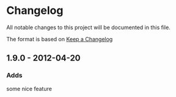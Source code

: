
# Changelog
All notable changes to this project will be documented in this file.

The format is based on [Keep a Changelog](http://keepachangelog.com/)

## 1.9.0 - 2012-04-20

### Adds
some nice feature
